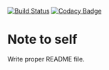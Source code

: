 [![Build Status](https://travis-ci.org/connor-baer/change.svg?branch=master)](https://travis-ci.org/connor-baer/change)
[![Codacy Badge](https://api.codacy.com/project/badge/Grade/cc433182c4274474a4fb219102587dd1)](https://www.codacy.com/app/connor_baer/change)

# Note to self

Write proper README file.
